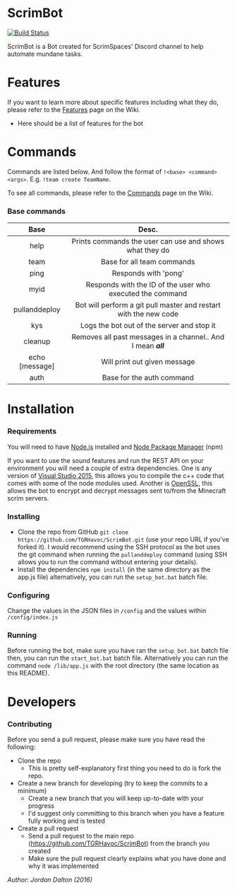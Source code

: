 # ScrimBot

[![Build Status](https://travis-ci.com/TGRHavoc/ScrimBot.svg?token=wyuYpSCuzVuHZspeAGmc&branch=master)](https://travis-ci.com/TGRHavoc/ScrimBot)

ScrimBot is a Bot created for ScrimSpaces' Discord channel to help automate mundane tasks.

# Features
If you want to learn more about specific features including what they do, please refer to the [Features](https://github.com/TGRHavoc/ScrimBot/wiki/Features) page on the Wiki.

* Here should be a list of features for the bot

# Commands
Commands are listed below. And follow the format of `!<base> <command> <args>`. E.g. `!team create TeamName`.

To see all commands, please refer to the [Commands](https://github.com/TGRHavoc/ScrimBot/wiki/Commands) page on the Wiki.

### Base commands
| Base | Desc. |
|:----:|:----:|
| help | Prints commands the user can use and shows what they do |
| team | Base for all team commands |
| ping | Responds with 'pong' |
| myid | Responds with the ID of the user who executed the command |
| pullanddeploy | Bot will perform a git pull master and restart with the new code |
| kys | Logs the bot out of the server and stop it |
| cleanup | Removes all past messages in a channel.. And I mean _**all**_ |
| echo [message] | Will print out given message |
| auth | Base for the auth command |

# Installation

### Requirements
You will need to have [Node.js](https://nodejs.org/en/) installed and
[Node Package Manager](https://docs.npmjs.com/getting-started/installing-node) (npm)

If you want to use the sound features and run the REST API on your environment you will need a couple of extra dependencies. One is any version of [Visual Studio 2015](https://www.visualstudio.com/en-us/products/vs-2015-product-editions.aspx), this allows you to compile the c++ code that comes with some of the node modules used. Another is [OpenSSL](http://slproweb.com/products/Win32OpenSSL.html), this allows the bot to encrypt and decrypt messages sent to/from the Minecraft scrim servers.

### Installing
* Clone the repo from GitHub `git clone https://github.com/TGRHavoc/ScrimBot.git` (use your repo URL if you've forked it). I would recommend using the SSH protocol as the bot uses the git command when running the `pullanddeploy` command (using SSH allows you to run the command without entering your details).
* Install the dependencies `npm install` (in the same directory as the app.js file) alternatively, you can run the `setup_bot.bat` batch file.

### Configuring
Change the values in the JSON files in `/config` and the values within `/config/index.js`

### Running
Before running the bot, make sure you have ran the `setup_bot.bat` batch file then, you can run the `start_bot.bat` batch file. Alternatively you can run the command `node /lib/app.js` with the root directory (the same location as this README).


# Developers
### Contributing
Before you send a pull request, please make sure you have read the following:
* Clone the repo
  * This is pretty self-explanatory first thing you need to do is fork the repo.
* Create a new branch for developing (try to keep the commits to a minimum)
  * Create a new branch that you will keep up-to-date with your progress
  * I'd suggest only committing to this branch when you have a feature fully working and is tested
* Create a pull request
  * Send a pull request to the main repo (https://github.com/TGRHavoc/ScrimBot) from the branch you created
  * Make sure the pull request clearly explains what you have done and why it was implemented


*Author: Jordan Dalton (2016)*
